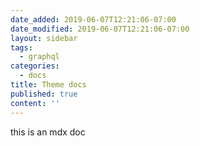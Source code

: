 ```yaml
---
date_added: 2019-06-07T12:21:06-07:00
date_modified: 2019-06-07T12:21:06-07:00
layout: sidebar
tags:
  - graphql
categories:
  - docs
title: Theme docs
published: true
content: ''
---
```


<p>this is an mdx doc</p>
